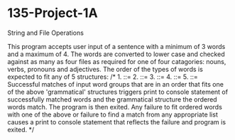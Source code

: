 # 135-Project-1A
String and File Operations

This program accepts user input of a sentence with a minimum of 3 words 
and a maximum of 4. The words are converted to lower case and checked against
as many as four files as required for one of four catagories: nouns, verbs,
pronouns and adjectives. The order of the types of words is expected to fit
any of 5 structures:
/*
1.<sentence> ::= <noun><verb><noun>
2.<sentence> ::= <noun><verb><adjective><noun>
3.<sentence> ::= <pronoun><verb><noun>
4.<sentence> ::= <pronoun><verb><adjective><noun>
5.<sentence> ::= <pronoun><verb><pronoun>
Successful matches of input word groups that are in an order that fits one of the 
above 'grammatical' structures triggers print to console statement of successfully
matched  words and the grammatical structure the ordered words match. The program 
is then exited. Any failure to fit ordered words with one of the above or failure 
to find a match from any appropriate list causes a print to console statement that 
reflects the failure and program is exited.
*/

